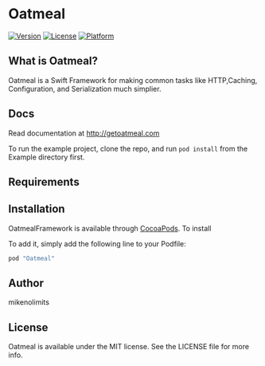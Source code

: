 # Oatmeal

[![Version](https://img.shields.io/cocoapods/v/Oatmeal.svg?style=flat)](http://cocoapods.org/pods/Oatmeal)
[![License](https://img.shields.io/cocoapods/l/Oatmeal.svg?style=flat)](http://cocoapods.org/pods/Oatmeal)
[![Platform](https://img.shields.io/cocoapods/p/Oatmeal.svg?style=flat)](http://cocoapods.org/pods/Oatmeal)

## What is Oatmeal?

Oatmeal is a Swift Framework for making common tasks like HTTP,Caching, Configuration, and Serialization much simplier. 

## Docs

Read documentation at http://getoatmeal.com

To run the example project, clone the repo, and run `pod install` from the Example directory first.

## Requirements

## Installation

OatmealFramework is available through [CocoaPods](http://cocoapods.org). To install

To add it, simply add the following line to your Podfile:

```ruby
pod "Oatmeal"
```

## Author

mikenolimits

## License

Oatmeal is available under the MIT license. See the LICENSE file for more info.

